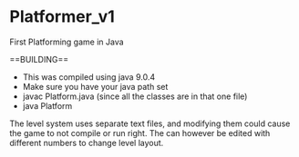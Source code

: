 # Platformer_v1
First Platforming game in Java

==BUILDING==

- This was compiled using java 9.0.4
- Make sure you have your java path set
- javac Platform.java (since all the classes are in that one file)
- java Platform

The level system uses separate text files, and modifying them could cause the game to not compile or run right. The can however be edited with different numbers to change level layout. 
